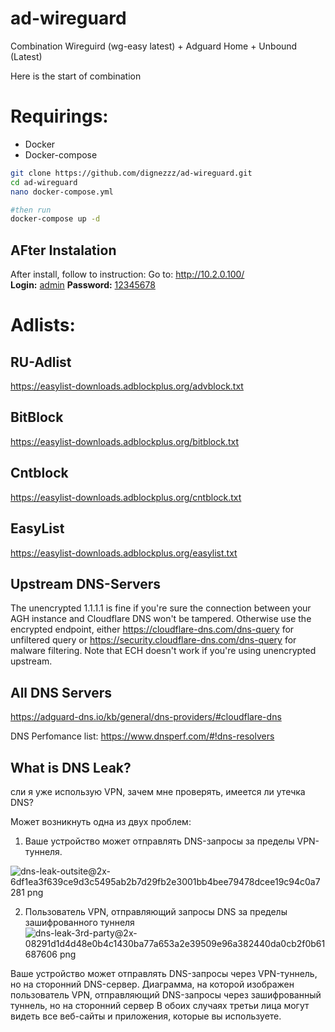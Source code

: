 # ad-wireguard
Combination Wireguird (wg-easy latest) + Adguard Home + Unbound (Latest)

Here is the start of combination
# Requirings:
* Docker
* Docker-compose


```bash
git clone https://github.com/dignezzz/ad-wireguard.git
cd ad-wireguard
nano docker-compose.yml

#then run
docker-compose up -d
```

## AFter Instalation
After install, follow to instruction:
Go to: http://10.2.0.100/  
<b>Login:</b> <u>admin</u>
<b>Password:</b> <u>12345678</u>

# Adlists:
## RU-Adlist
https://easylist-downloads.adblockplus.org/advblock.txt
## BitBlock
https://easylist-downloads.adblockplus.org/bitblock.txt
## Cntblock
https://easylist-downloads.adblockplus.org/cntblock.txt
## EasyList
https://easylist-downloads.adblockplus.org/easylist.txt

## Upstream DNS-Servers
The unencrypted 1.1.1.1 is fine if you're sure the connection between your AGH instance and Cloudflare DNS won't be tampered. Otherwise use the encrypted endpoint, either https://cloudflare-dns.com/dns-query for unfiltered query or https://security.cloudflare-dns.com/dns-query for malware filtering. Note that ECH doesn't work if you're using unencrypted upstream.

## All DNS Servers
https://adguard-dns.io/kb/general/dns-providers/#cloudflare-dns

DNS Perfomance list:
https://www.dnsperf.com/#!dns-resolvers



## What is DNS Leak?

сли я уже использую VPN, зачем мне проверять, имеется ли утечка DNS?

Может возникнуть одна из двух проблем:

1. Ваше устройство может отправлять DNS-запросы за пределы VPN-туннеля.

![dns-leak-outsite@2x-6df1ea3f639ce9d3c5495ab2b7d29fb2e3001bb4bee79478dcee19c94c0a7281 png](https://user-images.githubusercontent.com/50312583/206524515-ce57ba9d-b981-464d-8752-9ca10a1cfdb1.png)

2. Пользователь VPN, отправляющий запросы DNS за пределы зашифрованного туннеля
![dns-leak-3rd-party@2x-08291d1d4d48e0b4c1430ba77a653a2e39509e96a382440da0cb2f0b61687606 png](https://user-images.githubusercontent.com/50312583/206524560-bcbd86a9-8d04-42bb-af66-0dac5d6981e5.png)

Ваше устройство может отправлять DNS-запросы через VPN-туннель, но на сторонний DNS-сервер.
Диаграмма, на которой изображен пользователь VPN, отправляющий DNS-запросы через зашифрованный туннель, но на сторонний сервер
В обоих случаях третьи лица могут видеть все веб-сайты и приложения, которые вы используете.
